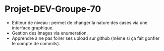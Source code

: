 # Projet-DEV-Groupe-70

- Editeur de niveau : permet de changer la nature des cases via une interface graphique.
- Gestion des images via enumeration.
- Apprendre à ne pas foirer ses upload sur github (même si ça fait gonfler le compte de commits).

